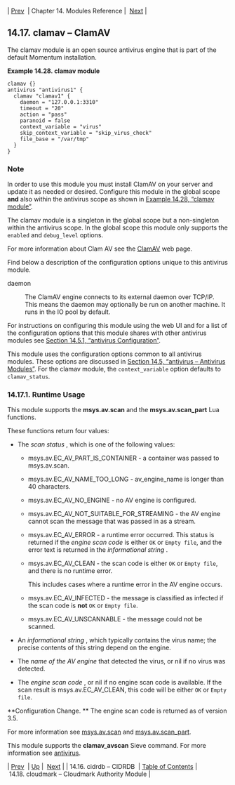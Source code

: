 | [Prev](modules.cidrdb)  | Chapter 14. Modules Reference |  [Next](modules.cloudmark.php) |

## 14.17. clamav – ClamAV

<a class="indexterm" name="idp18393312"></a>

The clamav module is an open source antivirus engine that is part of the default Momentum installation.

<a name="example.clamav.3"></a>

**Example 14.28. clamav module**

```
clamav {}
antivirus "antivirus1" {
  clamav "clamav1" {
    daemon = "127.0.0.1:3310"
    timeout = "20"
    action = "pass"
    paranoid = false
    context_variable = "virus"
    skip_context_variable = "skip_virus_check"
    file_base = "/var/tmp"
  }
}
```

### Note

In order to use this module you must install ClamAV on your server and update it as needed or desired. Configure this module in the global scope **and** also within the antivirus scope as shown in [Example 14.28, “clamav module”](modules.clamav#example.clamav.3 "Example 14.28. clamav module").

The clamav module is a singleton in the global scope but a non-singleton within the antivirus scope. In the global scope this module only supports the `enabled` and `debug_level` options.

For more information about Clam AV see the [ClamAV](http://www.clamav.net/lang/en/) web page.

Find below a description of the configuration options unique to this antivirus module.

<dl className="variablelist">

<dt>daemon</dt>

<dd>

The ClamAV engine connects to its external daemon over TCP/IP. This means the daemon may optionally be run on another machine. It runs in the IO pool by default.

</dd>

</dl>

For instructions on configuring this module using the web UI and for a list of the configuration options that this module shares with other antivirus modules see [Section 14.5.1, “antivirus Configuration”](modules.antivirus#modules.antivirus.configuration "14.5.1. antivirus Configuration").

This module uses the configuration options common to all antivirus modules. These options are discussed in [Section 14.5, “antivirus – Antivirus Modules”](modules.antivirus "14.5. antivirus – Antivirus Modules"). For the clamav module, the `context_variable` option defaults to `clamav_status`.

### 14.17.1. Runtime Usage

This module supports the **msys.av.scan** and the **msys.av.scan_part** Lua functions.

These functions return four values:

*   The *scan status* , which is one of the following values:

    *   msys.av.EC_AV_PART_IS_CONTAINER - a container was passed to msys.av.scan.

    *   msys.av.EC_AV_NAME_TOO_LONG - av_engine_name is longer than 40 characters.

    *   msys.av.EC_AV_NO_ENGINE - no AV engine is configured.

    *   msys.av.EC_AV_NOT_SUITABLE_FOR_STREAMING - the AV engine cannot scan the message that was passed in as a stream.

    *   msys.av.EC_AV_ERROR - a runtime error occurred. This status is returned if the *engine scan code*           is either `OK` or `Empty file`, and the error text is returned in the *informational string* .

    *   msys.av.EC_AV_CLEAN - the scan code is either `OK` or `Empty file`, and there is no runtime error.

        This includes cases where a runtime error in the AV engine occurs.

    *   msys.av.EC_AV_INFECTED - the message is classified as infected if the scan code is **not** `OK` or `Empty file`.

    *   msys.av.EC_AV_UNSCANNABLE - the message could not be scanned.

*   An *informational string* , which typically contains the virus name; the precise contents of this string depend on the engine.

*   The *name of the AV engine*                  that detected the virus, or nil if no virus was detected.

*   The *engine scan code* , or nil if no engine scan code is available. If the scan result is msys.av.EC_AV_CLEAN, this code will be either `OK` or `Empty file`.

**Configuration Change. ** The engine scan code is returned as of version 3.5.

For more information see [msys.av.scan](lua.ref.msys.av.scan "msys.av.scan") and [msys.av.scan_part](lua.ref.msys.av.scan_part.php "msys.av.scan_part").

This module supports the **clamav_avscan** Sieve command. For more information see [antivirus](sieve.ref.antivirus "antivirus").

| [Prev](modules.cidrdb)  | [Up](modules.php) |  [Next](modules.cloudmark.php) |
| 14.16. cidrdb – CIDRDB  | [Table of Contents](index) |  14.18. cloudmark – Cloudmark Authority Module |

